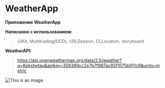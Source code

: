 # WeatherApp
**Приложение WeatherApp**

**Написанно с использованием:**
> UIKit, Multitrading(GCD), URLSession, CLLocation, storyboard
> 
**WeatherAPI:**
> https://api.openweathermap.org/data/2.5/weather?q=Kokshetau&apikey=358389cc2e7b7f987ac85f1075b911c6&units=metric

![This is an image](https://imageup.ru/img209/3940314/snimok-ekrana-2022-05-19-v-165711.jpg)
